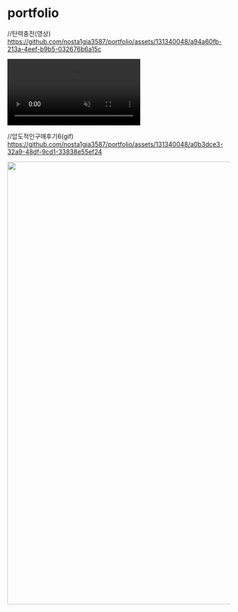 # portfolio
//탄력충전(영상)<br>
https://github.com/nosta1gia3587/portfolio/assets/131340048/a94a60fb-213a-4eef-b9b5-032676b6a15c

<video src="https://github.com/nosta1gia3587/portfolio/assets/131340048/a94a60fb-213a-4eef-b9b5-032676b6a15c" autoplay muted loop></video>

//압도적인구매후기6(gif)<br>
https://github.com/nosta1gia3587/portfolio/assets/131340048/a0b3dce3-32a9-48df-9cd1-33838e55ef24

<img src="https://github.com/nosta1gia3587/portfolio/assets/131340048/a0b3dce3-32a9-48df-9cd1-33838e55ef24" width="1000px"/></img>
